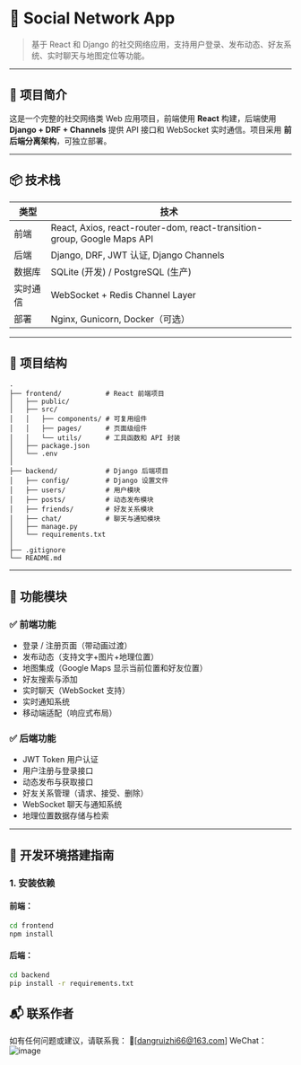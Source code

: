# 🌟 Social Network App

> 基于 React 和 Django 的社交网络应用，支持用户登录、发布动态、好友系统、实时聊天与地图定位等功能。

---

## 🧩 项目简介

这是一个完整的社交网络类 Web 应用项目，前端使用 **React** 构建，后端使用 **Django + DRF + Channels** 提供 API 接口和 WebSocket 实时通信。项目采用 **前后端分离架构**，可独立部署。

---

## 📦 技术栈

| 类型 | 技术 |
|------|------|
| 前端 | React, Axios, react-router-dom, react-transition-group, Google Maps API |
| 后端 | Django, DRF, JWT 认证, Django Channels |
| 数据库 | SQLite (开发) / PostgreSQL (生产) |
| 实时通信 | WebSocket + Redis Channel Layer |
| 部署 | Nginx, Gunicorn, Docker（可选） |

---

## 📁 项目结构
```
.
├── frontend/           # React 前端项目
│   ├── public/
│   ├── src/
│   │   ├── components/ # 可复用组件
│   │   ├── pages/      # 页面级组件
│   │   └── utils/      # 工具函数和 API 封装
│   ├── package.json
│   └── .env
│
├── backend/            # Django 后端项目
│   ├── config/         # Django 设置文件
│   ├── users/          # 用户模块
│   ├── posts/          # 动态发布模块
│   ├── friends/        # 好友关系模块
│   ├── chat/           # 聊天与通知模块
│   ├── manage.py
│   └── requirements.txt
│
├── .gitignore
└── README.md
```
---

## 🔧 功能模块

### ✅ 前端功能

- 登录 / 注册页面（带动画过渡）
- 发布动态（支持文字+图片+地理位置）
- 地图集成（Google Maps 显示当前位置和好友位置）
- 好友搜索与添加
- 实时聊天（WebSocket 支持）
- 实时通知系统
- 移动端适配（响应式布局）

### ✅ 后端功能

- JWT Token 用户认证
- 用户注册与登录接口
- 动态发布与获取接口
- 好友关系管理（请求、接受、删除）
- WebSocket 聊天与通知系统
- 地理位置数据存储与检索

---

## 🚀 开发环境搭建指南

### 1. 安装依赖

#### 前端：

```bash
cd frontend
npm install
```

#### 后端：
```bash
cd backend
pip install -r requirements.txt
```
## 📬 联系作者

如有任何问题或建议，请联系我：
📮[dangruizhi66@163.com]
WeChat：![image](https://github.com/user-attachments/assets/68c0d8f2-6fa5-4a91-b069-7dfafd096f6c)


